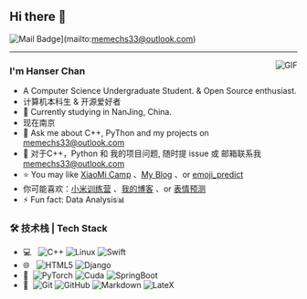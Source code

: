 ## Hi there 👋

![Mail Badge](https://img.shields.io/badge/memechs33%40outlook.com-1?style=flat&logo=Gmail&logoColor=%23fff&label=mail&link=mailto%3Amemechs33%40outlook.com)](mailto:memechs33@outlook.com)


---
<img align="right" alt="GIF" src="[https://s2.loli.net/2024/10/01/IVJAZdP5nby4oxQ.jpg](https://s2.loli.net/2024/10/01/IVJAZdP5nby4oxQ.jpg)" />


### I'm Hanser Chan

- A Computer Science Undergraduate Student. & Open Source enthusiast.
- 计算机本科生 & 开源爱好者
- 🌱 Currently studying in NanJing, China.
- 现在南京
- 💬 Ask me about C++, PyThon and my projects on [memechs33@outlook.com](mailto:memechs33@outlook.com)
- 💬 对于C++，Python 和 我的项目问题, 随时提 issue 或 邮箱联系我[memechs33@outlook.com](mailto:memechs33@outlook.com)
- ⭐ You may like [XiaoMi Camp](https://github.com/Hanser-Chan/MI_HW) 、[My Blog](https://hanser-chan.github.io/) 、or [emoji_predict](https://github.com/Hanser-Chan/emo_predict)
- 你可能喜欢：[小米训练营](https://github.com/Hanser-Chan/MI_HW) 、[我的博客](https://hanser-chan.github.io/) 、or [表情预测](https://github.com/Hanser-Chan/emo_predict)
- ⚡ Fun fact: Data Analysis📊

### 🛠 技术栈 | Tech Stack

- 💻 &#160; ![C++](https://img.shields.io/badge/C%2B%2B-1?style=plastic&logo=%2300599C&logoColor=%234287f5&color=%23404040)
![Linux](https://img.shields.io/badge/-Linux-333333?style=flat&logo=Linux&logoColor=FCC624)
![Swift](https://img.shields.io/badge/Swift-1?style=plastic&logo=swift&logoColor=%23fff&logoSize=auto&color=%23404040)
- 🌐 &#160; ![HTML5](https://img.shields.io/badge/-HTML5-333333?style=flat&logo=HTML5)
![Django](https://img.shields.io/badge/Django-1?style=plastic&logo=django&logoColor=%2300fc08&logoSize=auto&color=%23404040)
- 💾 &#160;![PyTorch](https://img.shields.io/badge/Pytorch-1?style=plastic&logo=Pytorch&logoColor=%23fc6900&logoSize=auto&color=%23404040)
![Cuda](https://img.shields.io/badge/Cuda-1?style=plastic&logo=nvidia&logoColor=%2376B900&logoSize=auto&color=%23404040)
![SpringBoot](https://img.shields.io/badge/Spring-1?style=plastic&logo=spring&logoColor=%2300ff04&logoSize=auto&color=%23404040)
- 🔧 &#160;![Git](https://img.shields.io/badge/-Git-333333?style=flat&logo=git)
![GitHub](https://img.shields.io/badge/-GitHub-333333?style=flat&logo=github)
![Markdown](https://img.shields.io/badge/-Markdown-333333?style=flat&logo=markdown)
![LateX](https://img.shields.io/badge/LateX-1?style=plastic&logo=latex&logoColor=%23008080&logoSize=auto&color=%23404040)


<!--
**Hanser-Chan/Hanser-Chan** is a ✨ _special_ ✨ repository because its `README.md` (this file) appears on your GitHub profile.

Here are some ideas to get you started:

- 🔭 I’m currently working on ...
- 🌱 I’m currently learning ...
- 👯 I’m looking to collaborate on ...
- 🤔 I’m looking for help with ...
- 💬 Ask me about ...
- 📫 How to reach me: ...
- 😄 Pronouns: ...
- ⚡ Fun fact: ...
-->
